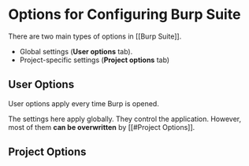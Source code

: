 # Options for Configuring Burp Suite

There are two main types of options in [[Burp Suite]].
- Global settings (**User options** tab).
- Project-specific settings (**Project options** tab)

## User Options

User options apply every time Burp is opened.

The settings here apply globally. They control the application. However, most of them **can be overwritten** by [[#Project Options]].

## Project Options